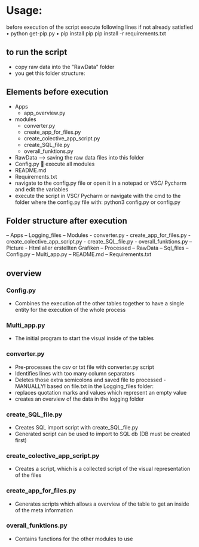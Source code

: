 # Usage:
before execution of the script execute following lines if not already satisfied  
•	python get-pip.py
•	pip install pip
    pip install -r requirements.txt

## to run the script
- copy raw data into the "RawData" folder
- you get this folder structure:


## Elements before execution 
-	Apps
    -	app_overview.py
-	modules
    -	converter.py
    -	create_app_for_files.py
    -	create_colective_app_script.py
    -	create_SQL_file.py
    -	overall_funktions.py      
-	RawData --> saving the raw data files into this folder
-	Config.py  execute all modules 
-	README.md
-	Requirements.txt
- navigate to the config.py file or open it in a notepad or VSC/ Pycharm and edit the variables
- execute the script in VSC/ Pycharm 
or navigate with the cmd to the folder where the config.py file with: python3 config.py or config.py



## Folder structure after execution

–	Apps
–	Logging_files
–	Modules
    -	converter.py
    -	create_app_for_files.py
    -	create_colective_app_script.py
    -	create_SQL_file.py
    -	overall_funktions.py
–	Picture
    -	Html aller erstellten Grafiken
–	Processed
–	RawData
–	Sql_files
–	Config.py
–	Multi_app.py
–	README.md
–	Requirements.txt

## overview

### Config.py 
-	Combines the execution of the other tables together to have a single entity for the execution of the whole process
### Multi_app.py 
-	The initial program to start the visual inside of the tables 


### converter.py 
-	 Pre-processes the csv or txt file with converter.py script
-	Identifies lines with too many column separators 
-	Deletes those extra semicolons and saved file to processed - MANUALLY! based on file.txt in the Logging_files folder:
-	replaces quotation marks and values which represent an empty value 
-	creates an overview of the data in the logging folder

### create_SQL_file.py
-	Creates SQL import script with create_SQL_file.py
-	Generated script can be used to import to SQL db (DB must  be created first)


### create_colective_app_script.py 
-	Creates a script, which is a collected  script of the visual representation of the files


### create_app_for_files.py
-	Generates scripts which allows a overview of the table to get an inside of the meta information 


### overall_funktions.py
-	Contains functions for the other modules to use

